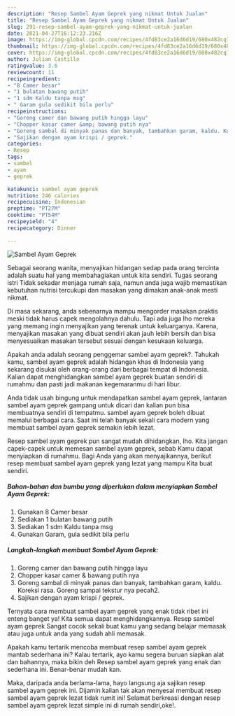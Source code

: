 ```yaml
---
description: "Resep Sambel Ayam Geprek yang nikmat Untuk Jualan"
title: "Resep Sambel Ayam Geprek yang nikmat Untuk Jualan"
slug: 291-resep-sambel-ayam-geprek-yang-nikmat-untuk-jualan
date: 2021-04-27T16:12:23.216Z
image: https://img-global.cpcdn.com/recipes/4fd83ce2a16d6d19/680x482cq70/sambel-ayam-geprek-foto-resep-utama.jpg
thumbnail: https://img-global.cpcdn.com/recipes/4fd83ce2a16d6d19/680x482cq70/sambel-ayam-geprek-foto-resep-utama.jpg
cover: https://img-global.cpcdn.com/recipes/4fd83ce2a16d6d19/680x482cq70/sambel-ayam-geprek-foto-resep-utama.jpg
author: Julian Castillo
ratingvalue: 3.6
reviewcount: 11
recipeingredient:
- "8 Camer besar"
- "1 bulatan bawang putih"
- "1 sdm Kaldu tanpa msg"
- " Garam gula sedikit bila perlu"
recipeinstructions:
- "Goreng camer dan bawang putih hingga layu"
- "Chopper kasar camer &amp; bawang putih nya"
- "Goreng sambal di minyak panas dan banyak, tambahkan garam, kaldu. Koreksi rasa. Goreng sampai tekstur nya pecah2."
- "Sajikan dengan ayam krispi / geprek."
categories:
- Resep
tags:
- sambel
- ayam
- geprek

katakunci: sambel ayam geprek 
nutrition: 246 calories
recipecuisine: Indonesian
preptime: "PT27M"
cooktime: "PT54M"
recipeyield: "4"
recipecategory: Dinner

---
```



![Sambel Ayam Geprek](https://img-global.cpcdn.com/recipes/4fd83ce2a16d6d19/680x482cq70/sambel-ayam-geprek-foto-resep-utama.jpg)

Sebagai seorang wanita, menyajikan hidangan sedap pada orang tercinta adalah suatu hal yang membahagiakan untuk kita sendiri. Tugas seorang istri Tidak sekadar menjaga rumah saja, namun anda juga wajib memastikan kebutuhan nutrisi tercukupi dan masakan yang dimakan anak-anak mesti nikmat.

Di masa  sekarang, anda sebenarnya mampu mengorder masakan praktis meski tidak harus capek mengolahnya dahulu. Tapi ada juga lho mereka yang memang ingin menyajikan yang terenak untuk keluarganya. Karena, menyajikan masakan yang dibuat sendiri akan jauh lebih bersih dan bisa menyesuaikan masakan tersebut sesuai dengan kesukaan keluarga. 



Apakah anda adalah seorang penggemar sambel ayam geprek?. Tahukah kamu, sambel ayam geprek adalah hidangan khas di Indonesia yang sekarang disukai oleh orang-orang dari berbagai tempat di Indonesia. Kalian dapat menghidangkan sambel ayam geprek buatan sendiri di rumahmu dan pasti jadi makanan kegemaranmu di hari libur.

Anda tidak usah bingung untuk mendapatkan sambel ayam geprek, lantaran sambel ayam geprek gampang untuk dicari dan kalian pun bisa membuatnya sendiri di tempatmu. sambel ayam geprek boleh dibuat memalui berbagai cara. Saat ini telah banyak sekali cara modern yang membuat sambel ayam geprek semakin lebih lezat.

Resep sambel ayam geprek pun sangat mudah dihidangkan, lho. Kita jangan capek-capek untuk memesan sambel ayam geprek, sebab Kamu dapat menyiapkan di rumahmu. Bagi Anda yang akan menyajikannya, berikut resep membuat sambel ayam geprek yang lezat yang mampu Kita buat sendiri.

<!--inarticleads1-->

##### Bahan-bahan dan bumbu yang diperlukan dalam menyiapkan Sambel Ayam Geprek:

1. Gunakan 8 Camer besar
1. Sediakan 1 bulatan bawang putih
1. Sediakan 1 sdm Kaldu tanpa msg
1. Gunakan  Garam, gula sedikit bila perlu




<!--inarticleads2-->

##### Langkah-langkah membuat Sambel Ayam Geprek:

1. Goreng camer dan bawang putih hingga layu
1. Chopper kasar camer &amp; bawang putih nya
1. Goreng sambal di minyak panas dan banyak, tambahkan garam, kaldu. Koreksi rasa. Goreng sampai tekstur nya pecah2.
1. Sajikan dengan ayam krispi / geprek.




Ternyata cara membuat sambel ayam geprek yang enak tidak ribet ini enteng banget ya! Kita semua dapat menghidangkannya. Resep sambel ayam geprek Sangat cocok sekali buat kamu yang sedang belajar memasak atau juga untuk anda yang sudah ahli memasak.

Apakah kamu tertarik mencoba membuat resep sambel ayam geprek mantab sederhana ini? Kalau tertarik, ayo kamu segera buruan siapkan alat dan bahannya, maka bikin deh Resep sambel ayam geprek yang enak dan sederhana ini. Benar-benar mudah kan. 

Maka, daripada anda berlama-lama, hayo langsung aja sajikan resep sambel ayam geprek ini. Dijamin kalian tak akan menyesal membuat resep sambel ayam geprek lezat tidak rumit ini! Selamat berkreasi dengan resep sambel ayam geprek lezat simple ini di rumah sendiri,oke!.

